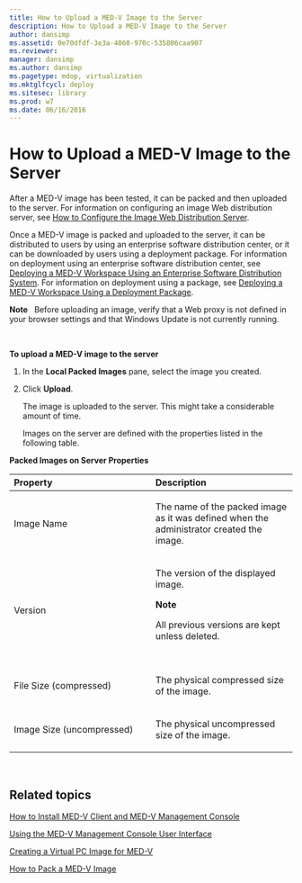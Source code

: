```yaml
---
title: How to Upload a MED-V Image to the Server
description: How to Upload a MED-V Image to the Server
author: dansimp
ms.assetid: 0e70dfdf-3e3a-4860-970c-535806caa907
ms.reviewer: 
manager: dansimp
ms.author: dansimp
ms.pagetype: mdop, virtualization
ms.mktglfcycl: deploy
ms.sitesec: library
ms.prod: w7
ms.date: 06/16/2016
---
```



# How to Upload a MED-V Image to the Server


After a MED-V image has been tested, it can be packed and then uploaded to the server. For information on configuring an image Web distribution server, see [How to Configure the Image Web Distribution Server](how-to-configure-the-image-web-distribution-server.md).

Once a MED-V image is packed and uploaded to the server, it can be distributed to users by using an enterprise software distribution center, or it can be downloaded by users using a deployment package. For information on deployment using an enterprise software distribution center, see [Deploying a MED-V Workspace Using an Enterprise Software Distribution System](deploying-a-med-v-workspace-using-an-enterprise-software-distribution-system.md). For information on deployment using a package, see [Deploying a MED-V Workspace Using a Deployment Package](deploying-a-med-v-workspace-using-a-deployment-package.md).

**Note**  
Before uploading an image, verify that a Web proxy is not defined in your browser settings and that Windows Update is not currently running.

 

**To upload a MED-V image to the server**

1.  In the **Local Packed Images** pane, select the image you created.

2.  Click **Upload**.

    The image is uploaded to the server. This might take a considerable amount of time.

    Images on the server are defined with the properties listed in the following table.

**Packed Images on Server Properties**

<table>
<colgroup>
<col width="50%" />
<col width="50%" />
</colgroup>
<thead>
<tr class="header">
<th align="left">Property</th>
<th align="left">Description</th>
</tr>
</thead>
<tbody>
<tr class="odd">
<td align="left"><p>Image Name</p></td>
<td align="left"><p>The name of the packed image as it was defined when the administrator created the image.</p></td>
</tr>
<tr class="even">
<td align="left"><p>Version</p></td>
<td align="left"><p>The version of the displayed image.</p>
<div class="alert">
<strong>Note</strong>  
<p>All previous versions are kept unless deleted.</p>
</div>
<div>
 
</div></td>
</tr>
<tr class="odd">
<td align="left"><p>File Size (compressed)</p></td>
<td align="left"><p>The physical compressed size of the image.</p></td>
</tr>
<tr class="even">
<td align="left"><p>Image Size (uncompressed)</p></td>
<td align="left"><p>The physical uncompressed size of the image.</p></td>
</tr>
</tbody>
</table>

 

## Related topics


[How to Install MED-V Client and MED-V Management Console](how-to-install-med-v-client-and-med-v-management-console.md)

[Using the MED-V Management Console User Interface](using-the-med-v-management-console-user-interface.md)

[Creating a Virtual PC Image for MED-V](creating-a-virtual-pc-image-for-med-v.md)

[How to Pack a MED-V Image](how-to-pack-a-med-v-image.md)

 

 






